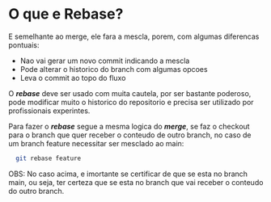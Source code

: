 # O que e **Rebase**?

E semelhante ao merge, ele fara a mescla, porem, com algumas diferencas pontuais:

- Nao vai gerar um novo commit indicando a mescla
- Pode alterar o historico do branch com algumas opcoes
- Leva o commit ao topo do fluxo

O **_rebase_** deve ser usado com muita cautela, por ser bastante poderoso, pode modificar muito o historico do repositorio e precisa ser utilizado por profissionais experintes.

Para fazer o **_rebase_** segue a mesma logica do **_merge_**, se faz o checkout para o branch que quer receber o conteudo de outro branch, no caso de um branch feature necessitar ser mesclado ao main:

```bash
  git rebase feature
```

OBS: No caso acima, e imortante se certificar de que se esta no branch main, ou seja, ter certeza que se esta no branch que vai receber o conteudo do outro branch.
